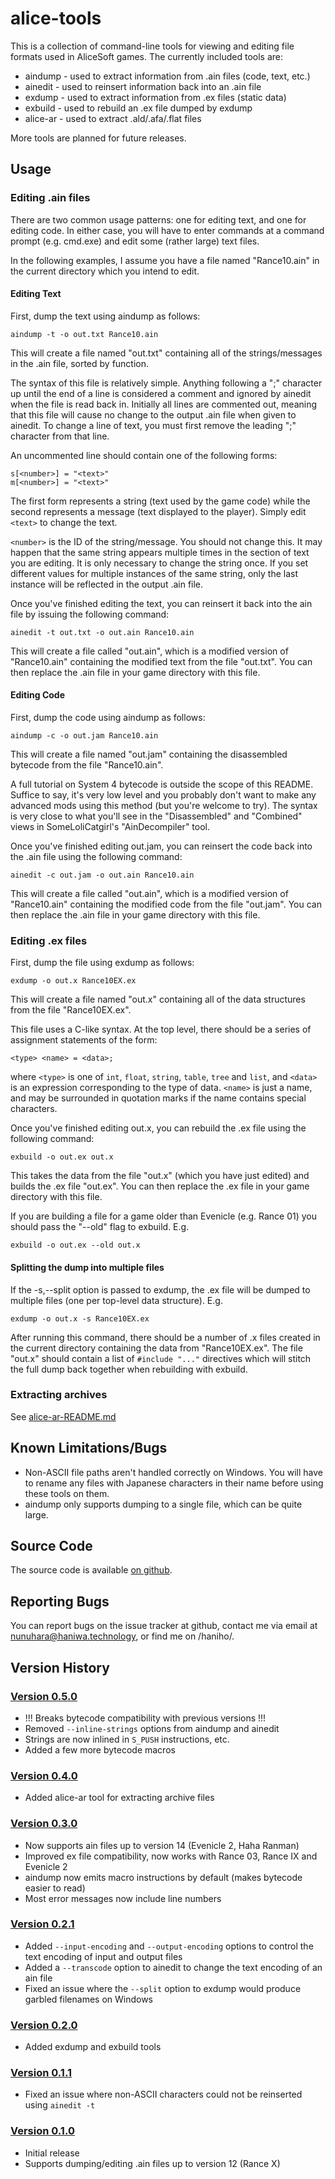 alice-tools
===========

This is a collection of command-line tools for viewing and editing file formats
used in AliceSoft games. The currently included tools are:

* aindump  - used to extract information from .ain files (code, text, etc.)
* ainedit  - used to reinsert information back into an .ain file
* exdump   - used to extract information from .ex files (static data)
* exbuild  - used to rebuild an .ex file dumped by exdump
* alice-ar - used to extract .ald/.afa/.flat files

More tools are planned for future releases.

Usage
-----

### Editing .ain files

There are two common usage patterns: one for editing text, and one for editing
code. In either case, you will have to enter commands at a command prompt
(e.g. cmd.exe) and edit some (rather large) text files.

In the following examples, I assume you have a file named "Rance10.ain" in the
current directory which you intend to edit.

#### Editing Text

First, dump the text using aindump as follows:

    aindump -t -o out.txt Rance10.ain

This will create a file named "out.txt" containing all of the strings/messages
in the .ain file, sorted by function.

The syntax of this file is relatively simple. Anything following a ";"
character up until the end of a line is considered a comment and ignored by
ainedit when the file is read back in. Initially all lines are commented out,
meaning that this file will cause no change to the output .ain file when given
to ainedit. To change a line of text, you must first remove the leading ";"
character from that line.

An uncommented line should contain one of the following forms:

    s[<number>] = "<text>"
    m[<number>] = "<text>"

The first form represents a string (text used by the game code) while the
second represents a message (text displayed to the player). Simply edit
`<text>` to change the text.

`<number>` is the ID of the string/message. You should not change this. It may
happen that the same string appears multiple times in the section of text you
are editing. It is only necessary to change the string once. If you set
different values for multiple instances of the same string, only the last
instance will be reflected in the output .ain file.

Once you've finished editing the text, you can reinsert it back into the ain
file by issuing the following command:

    ainedit -t out.txt -o out.ain Rance10.ain

This will create a file called "out.ain", which is a modified version of
"Rance10.ain" containing the modified text from the file "out.txt". You can
then replace the .ain file in your game directory with this file.

#### Editing Code

First, dump the code using aindump as follows:

    aindump -c -o out.jam Rance10.ain

This will create a file named "out.jam" containing the disassembled bytecode
from the file "Rance10.ain".

A full tutorial on System 4 bytecode is outside the scope of this README.
Suffice to say, it's very low level and you probably don't want to make any
advanced mods using this method (but you're welcome to try). The syntax is
very close to what you'll see in the "Disassembled" and "Combined" views in
SomeLoliCatgirl's "AinDecompiler" tool.

Once you've finished editing out.jam, you can reinsert the code back into the
.ain file using the following command:

    ainedit -c out.jam -o out.ain Rance10.ain

This will create a file called "out.ain", which is a modified version of
"Rance10.ain" containing the modified code from the file "out.jam". You can
then replace the .ain file in your game directory with this file.

### Editing .ex files

First, dump the file using exdump as follows:

    exdump -o out.x Rance10EX.ex

This will create a file named "out.x" containing all of the data structures
from the file "Rance10EX.ex".

This file uses a C-like syntax. At the top level, there should be a series of
assignment statements of the form:

    <type> <name> = <data>;

where `<type>` is one of `int`, `float`, `string`, `table`, `tree` and `list`,
and `<data>` is an expression corresponding to the type of data. `<name>` is
just a name, and may be surrounded in quotation marks if the name contains
special characters.

Once you've finished editing out.x, you can rebuild the .ex file using the
following command:

    exbuild -o out.ex out.x

This takes the data from the file "out.x" (which you have just edited) and
builds the .ex file "out.ex". You can then replace the .ex file in your game
directory with this file.

If you are building a file for a game older than Evenicle (e.g. Rance 01) you
should pass the "--old" flag to exbuild. E.g.

    exbuild -o out.ex --old out.x

#### Splitting the dump into multiple files

If the -s,--split option is passed to exdump, the .ex file will be dumped to
multiple files (one per top-level data structure). E.g.

    exdump -o out.x -s Rance10EX.ex

After running this command, there should be a number of .x files created in
the current directory containing the data from "Rance10EX.ex". The file "out.x"
should contain a list of `#include "..."` directives which will stitch the full
dump back together when rebuilding with exbuild.

### Extracting archives

See [alice-ar-README.md](alice-ar-README.html)

Known Limitations/Bugs
----------------------

* Non-ASCII file paths aren't handled correctly on Windows. You will have to
  rename any files with Japanese characters in their name before using these
  tools on them.
* aindump only supports dumping to a single file, which can be quite large.

Source Code
-----------

The source code is available [on github](http://github.com/nunuhara/xsystem4).

Reporting Bugs
--------------

You can report bugs on the issue tracker at github, contact me via email at
nunuhara@haniwa.technology, or find me on /haniho/.

Version History
---------------

### [Version 0.5.0](https://haniwa.technology/alice-tools/alice-tools-0.5.0.zip)

* !!! Breaks bytecode compatibility with previous versions !!!
* Removed `--inline-strings` options from aindump and ainedit
* Strings are now inlined in `S_PUSH` instructions, etc.
* Added a few more bytecode macros

### [Version 0.4.0](https://haniwa.technology/alice-tools/alice-tools-0.4.0.zip)

* Added alice-ar tool for extracting archive files

### [Version 0.3.0](https://haniwa.technology/alice-tools/alice-tools-0.3.0.zip)

* Now supports ain files up to version 14 (Evenicle 2, Haha Ranman)
* Improved ex file compatibility, now works with Rance 03, Rance IX and Evenicle 2
* aindump now emits macro instructions by default (makes bytecode easier to read)
* Most error messages now include line numbers

### [Version 0.2.1](https://haniwa.technology/alice-tools/alice-tools-0.2.1.zip)

* Added `--input-encoding` and `--output-encoding` options to control the text
  encoding of input and output files
* Added a `--transcode` option to ainedit to change the text encoding of an ain
  file
* Fixed an issue where the `--split` option to exdump would produce garbled
  filenames on Windows

### [Version 0.2.0](https://haniwa.technology/alice-tools/alice-tools-0.2.0.zip)

* Added exdump and exbuild tools

### [Version 0.1.1](https://haniwa.technology/alice-tools/alice-tools-0.1.1.zip)

* Fixed an issue where non-ASCII characters could not be reinserted using
  `ainedit -t`

### [Version 0.1.0](https://haniwa.technology/alice-tools/alice-tools-0.1.0.zip)

* Initial release
* Supports dumping/editing .ain files up to version 12 (Rance X)
